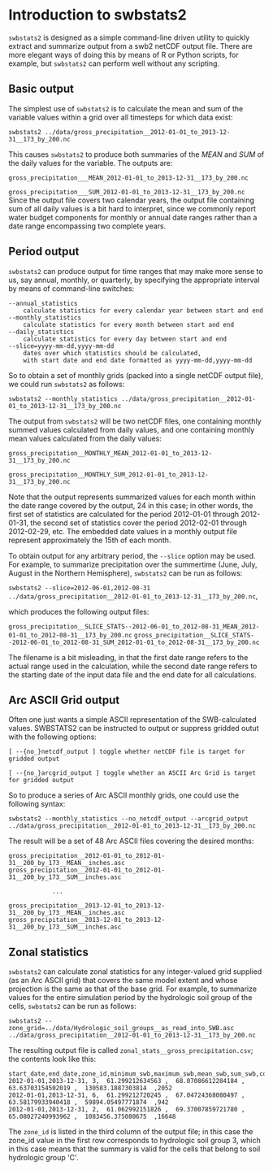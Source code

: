 # Introduction to swbstats2

`swbstats2` is designed as a simple command-line driven utility to quickly extract and summarize output from a swb2 netCDF output file. There are more elegant ways of doing this by means of R or Python scripts, for example, but `swbstats2` can perform well without any scripting.

## Basic output

The simplest use of `swbstats2` is to calculate the mean and sum of the variable values within a grid over all timesteps for which data exist:

`swbstats2 ../data/gross_precipitation__2012-01-01_to_2013-12-31__173_by_200.nc`

This causes `swbstats2` to produce both summaries of the *MEAN* and *SUM* of the daily values for the variable. The outputs are:

`gross_precipitation___MEAN_2012-01-01_to_2013-12-31__173_by_200.nc`

`gross_precipitation___SUM_2012-01-01_to_2013-12-31__173_by_200.nc
`
Since the output file covers two calendar years, the output file containing sum of all daily values is a bit hard to interpret, since we commonly report water budget components for monthly or annual date ranges rather than a date range encompassing two complete years.

## Period output

`swbstats2` can produce output for time ranges that may make more sense to us, say annual, monthly, or quarterly, by specifying the appropriate interval by means of command-line switches:
```
--annual_statistics
    calculate statistics for every calendar year between start and end
--monthly_statistics
    calculate statistics for every month between start and end
--daily_statistics
    calculate statistics for every day between start and end
--slice=yyyy-mm-dd,yyyy-mm-dd
    dates over which statistics should be calculated,
    with start date and end date formatted as yyyy-mm-dd,yyyy-mm-dd
```

So to obtain a set of monthly grids (packed into a single netCDF output file), we could run `swbstats2` as follows:

`swbstats2 --monthly_statistics ../data/gross_precipitation__2012-01-01_to_2013-12-31__173_by_200.nc`

The output from `swbstats2` will be two netCDF files, one containing monthly summed values calculated from daily values, and one containing monthly mean values calculated from the daily values:

`gross_precipitation__MONTHLY_MEAN_2012-01-01_to_2013-12-31__173_by_200.nc`

`gross_precipitation__MONTHLY_SUM_2012-01-01_to_2013-12-31__173_by_200.nc`

Note that the output represents summarized values for each month within the date range covered by the output, 24 in this case; in other words, the first set of statistics are calculated for the period 2012-01-01 through 2012-01-31, the second set of statistics cover the period 2012-02-01 through 2012-02-29, etc. The embedded date values in a monthly output file represent approximately the 15th of each month.

To obtain output for any arbitrary period, the `--slice` option may be used. For example, to summarize precipitation over the summertime (June, July, August in the Northern Hemisphere), `swbstats2` can be run as follows:

`swbstats2 --slice=2012-06-01,2012-08-31 ../data/gross_precipitation__2012-01-01_to_2013-12-31__173_by_200.nc`,

which produces the following output files:

`gross_precipitation__SLICE_STATS--2012-06-01_to_2012-08-31_MEAN_2012-01-01_to_2012-08-31__173_by_200.nc`
`gross_precipitation__SLICE_STATS--2012-06-01_to_2012-08-31_SUM_2012-01-01_to_2012-08-31__173_by_200.nc`

The filename is a bit misleading, in that the first date range refers to the actual range used in the calculation, while the second date range refers to the starting date of the input data file and the end date for all calculations.

## Arc ASCII Grid output

Often one just wants a simple ASCII representation of the SWB-calculated values. SWBSTATS2 can be instructed to output or suppress gridded outut with the following options:

`[ --{no_}netcdf_output ]
    toggle whether netCDF file is target for gridded output`

`[ --{no_}arcgrid_output ]
    toggle whether an ASCII Arc Grid is target for gridded output`

So to produce a series of Arc ASCII monthly grids, one could use the following syntax:

`swbstats2 --monthly_statistics --no_netcdf_output --arcgrid_output ../data/gross_precipitation__2012-01-01_to_2013-12-31__173_by_200.nc`

The result will be a set of 48 Arc ASCII files covering the desired months:


    gross_precipitation__2012-01-01_to_2012-01-31__200_by_173__MEAN__inches.asc
    gross_precipitation__2012-01-01_to_2012-01-31__200_by_173__SUM__inches.asc

                ...

    gross_precipitation__2013-12-01_to_2013-12-31__200_by_173__MEAN__inches.asc
    gross_precipitation__2013-12-01_to_2013-12-31__200_by_173__SUM__inches.asc

## Zonal statistics

`swbstats2` can calculate zonal statistics for any integer-valued grid supplied (as an Arc ASCII grid) that covers the same model extent and whose projection is the same as that of the base grid. For example, to summarize values for the entire simulation period by the hydrologic soil group of the cells, `swbstats2` can be run as follows:

```
swbstats2 --zone_grid=../data/Hydrologic_soil_groups__as_read_into_SWB.asc ../data/gross_precipitation__2012-01-01_to_2013-12-31__173_by_200.nc
```

The resulting output file is called `zonal_stats__gross_precipitation.csv`; the contents look like this:

```
start_date,end_date,zone_id,minimum_swb,maximum_swb,mean_swb,sum_swb,count_swb
2012-01-01,2013-12-31, 3,  61.299212634563 ,  68.07086612284184 ,  63.63703154502019 ,  130583.1887303814  ,2052
2012-01-01,2013-12-31, 6,  61.299212720245 ,  67.04724368080497 ,  63.58179933940418 ,  59894.05497771874  ,942
2012-01-01,2013-12-31, 2,  61.062992151826 ,  69.37007859721780 ,  65.08027240993962 ,  1083456.375080675  ,16648
```

The `zone_id` is listed in the third column of the output file; in this case the zone_id value in the first row corresponds to hydrologic soil group 3, which in this case means that the summary is valid for the cells that belong to soil hydrologic group 'C'.

